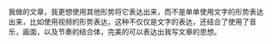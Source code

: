 我做的文章，我更想使用其他形势将它表达出来，而不是单单使用文字的形势表达出来，比如使用视频的形势表达，这种不仅仅是文字的表达，还结合了使用了音乐，画面，以及节奏的结合体，完美的可以表达出我写文章的思想。
